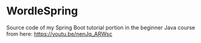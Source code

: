 # WordleSpring
Source code of my Spring Boot tutorial portion in the beginner Java course from here: https://youtu.be/nenJq_ARWsc
